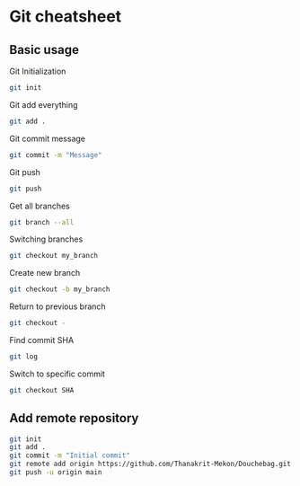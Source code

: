 # Git cheatsheet

## Basic usage

Git Initialization

```bash
git init
```

Git add everything

```bash
git add .
```

Git commit message

```bash
git commit -m "Message"
```

Git push

```bash
git push
```

Get all branches

```bash
git branch --all
```

Switching branches

```bash
git checkout my_branch
```

Create new branch

```bash
git checkout -b my_branch
```

Return to previous branch

```bash
git checkout -
```

Find commit SHA

```bash
git log
```

Switch to specific commit

```bash
git checkout SHA
```

## Add remote repository

```bash
git init
git add .
git commit -m "Initial commit"
git remote add origin https://github.com/Thanakrit-Mekon/Douchebag.git 
git push -u origin main
```
